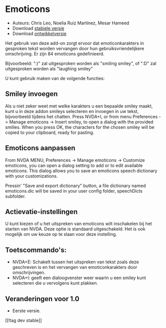 # Emoticons #

* Auteurs: Chris Leo, Noelia Ruiz Martínez, Mesar Hameed
* Download [stabiele versie][1]
* Download [ontwikkelversie][2]

Het gebruik van deze add-on zorgt ervoor dat emoticonkarakters in gesproken
tekst worden vervangen door hun gebruiksvriendelijkere omschrijving. Er zijn
84 emoticons gedefinieerd.

Bijvoorbeeld: ":)" zal uitgesproken worden als "smiling smiley", of ":D" zal
uitgesproken worden als "laughing smiley"

U kunt gebruik maken van de volgende functies:

## Smiley invoegen ##

Als u niet zeker weet met welke karakters u een bepaalde smiley maakt, kunt u in deze addon smileys selecteren en invoegen in uw tekst, bijvoorbeeld tijdens het chatten.
Press NVDA+I, or from menu Preferences -> Manage emoticons -> Insert smiley, to open a dialog 
with the provided smilies.
When you press OK, the characters for the chosen smiley will be copied to your clipboard, ready for pasting.


## Emoticons aanpassen ##

From NVDA MENU, Preferences -> Manage emoticons -> Customize emoticons, you can open a dialog setting to add or to edit available emoticons.
This dialog allows you to save an emoticons speech  dictionary  with your customizations.

Pressin' "Save and export dictionary" button, a file dictionary named
emoticons.dic will be saved in your user config folder, speechDicts
subfolder.


## Actievatie-instellingen ##

U kunt kiezen of u het uitspreken van emoticons wilt inschakelen bij het
starten van NVDA. Deze optie is standaard uitgeschakeld. Het is ook mogelijk
om uw keuze op te slaan voor deze instelling.

## Toetscommando's: ##

*	NVDA+E: Schakelt tussen het uitspreken van tekst zoals deze geschreven is
  en het vervangen van emoticonkarakters door omschrijvingen.
*	NVDA+I: geeft een dialoogvenster weer waarin u een smiley kunt selecteren
  die u vervolgens kunt plakken.

## Veranderingen voor 1.0 ##

* Eerste versie.
 
[[!tag dev stable]]

[1]: http://addons.nvda-project.org/files/get.php?file=emo

[2]: http://addons.nvda-project.org/files/get.php?file=emo-dev
